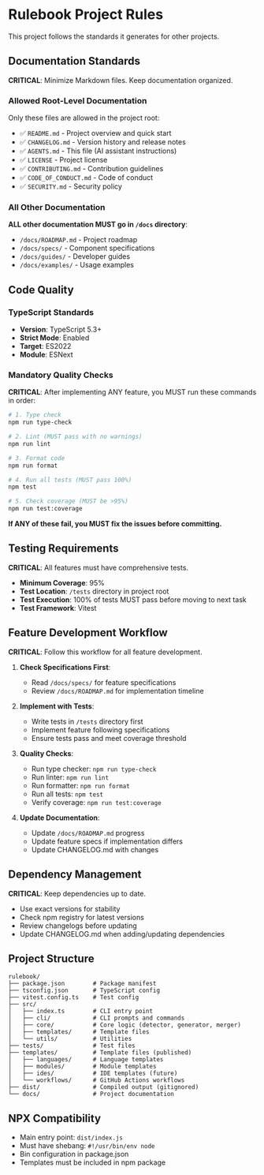 <!-- RULEBOOK:START -->
# Rulebook Project Rules

This project follows the standards it generates for other projects.

## Documentation Standards

**CRITICAL**: Minimize Markdown files. Keep documentation organized.

### Allowed Root-Level Documentation
Only these files are allowed in the project root:
- ✅ `README.md` - Project overview and quick start
- ✅ `CHANGELOG.md` - Version history and release notes
- ✅ `AGENTS.md` - This file (AI assistant instructions)
- ✅ `LICENSE` - Project license
- ✅ `CONTRIBUTING.md` - Contribution guidelines
- ✅ `CODE_OF_CONDUCT.md` - Code of conduct
- ✅ `SECURITY.md` - Security policy

### All Other Documentation
**ALL other documentation MUST go in `/docs` directory**:
- `/docs/ROADMAP.md` - Project roadmap
- `/docs/specs/` - Component specifications
- `/docs/guides/` - Developer guides
- `/docs/examples/` - Usage examples

## Code Quality

### TypeScript Standards

- **Version**: TypeScript 5.3+
- **Strict Mode**: Enabled
- **Target**: ES2022
- **Module**: ESNext

### Mandatory Quality Checks

**CRITICAL**: After implementing ANY feature, you MUST run these commands in order:

```bash
# 1. Type check
npm run type-check

# 2. Lint (MUST pass with no warnings)
npm run lint

# 3. Format code
npm run format

# 4. Run all tests (MUST pass 100%)
npm test

# 5. Check coverage (MUST be >95%)
npm run test:coverage
```

**If ANY of these fail, you MUST fix the issues before committing.**

## Testing Requirements

**CRITICAL**: All features must have comprehensive tests.

- **Minimum Coverage**: 95%
- **Test Location**: `/tests` directory in project root
- **Test Execution**: 100% of tests MUST pass before moving to next task
- **Test Framework**: Vitest

## Feature Development Workflow

**CRITICAL**: Follow this workflow for all feature development.

1. **Check Specifications First**:
   - Read `/docs/specs/` for feature specifications
   - Review `/docs/ROADMAP.md` for implementation timeline

2. **Implement with Tests**:
   - Write tests in `/tests` directory first
   - Implement feature following specifications
   - Ensure tests pass and meet coverage threshold

3. **Quality Checks**:
   - Run type checker: `npm run type-check`
   - Run linter: `npm run lint`
   - Run formatter: `npm run format`
   - Run all tests: `npm test`
   - Verify coverage: `npm run test:coverage`

4. **Update Documentation**:
   - Update `/docs/ROADMAP.md` progress
   - Update feature specs if implementation differs
   - Update CHANGELOG.md with changes

## Dependency Management

**CRITICAL**: Keep dependencies up to date.

- Use exact versions for stability
- Check npm registry for latest versions
- Review changelogs before updating
- Update CHANGELOG.md when adding/updating dependencies

## Project Structure

```
rulebook/
├── package.json        # Package manifest
├── tsconfig.json       # TypeScript config
├── vitest.config.ts    # Test config
├── src/
│   ├── index.ts        # CLI entry point
│   ├── cli/            # CLI prompts and commands
│   ├── core/           # Core logic (detector, generator, merger)
│   ├── templates/      # Template files
│   └── utils/          # Utilities
├── tests/              # Test files
├── templates/          # Template files (published)
│   ├── languages/      # Language templates
│   ├── modules/        # Module templates
│   ├── ides/           # IDE templates (future)
│   └── workflows/      # GitHub Actions workflows
├── dist/               # Compiled output (gitignored)
└── docs/               # Project documentation
```

## NPX Compatibility

- Main entry point: `dist/index.js`
- Must have shebang: `#!/usr/bin/env node`
- Bin configuration in package.json
- Templates must be included in npm package

<!-- RULEBOOK:END -->

